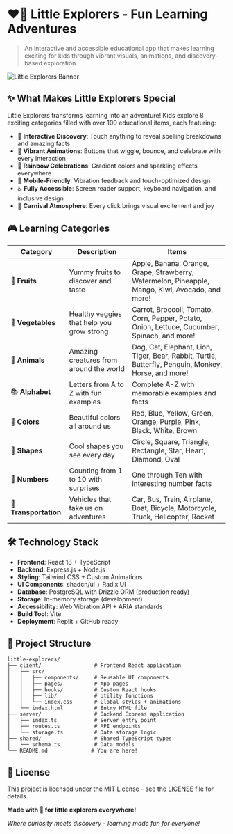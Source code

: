# ❤️👾 Little Explorers - Fun Learning Adventures

> An interactive and accessible educational app that makes learning exciting for kids through vibrant visuals, animations, and discovery-based exploration.

![Little Explorers Banner](https://img.shields.io/badge/Little%20Explorers-Fun%20Learning-brightgreen?style=for-the-badge&logo=rocket)

## ✨ What Makes Little Explorers Special

Little Explorers transforms learning into an adventure! Kids explore 8 exciting categories filled with over 100 educational items, each featuring:

- 🎯 **Interactive Discovery**: Touch anything to reveal spelling breakdowns and amazing facts
- 🎨 **Vibrant Animations**: Buttons that wiggle, bounce, and celebrate with every interaction
- 🌈 **Rainbow Celebrations**: Gradient colors and sparkling effects everywhere
- 📱 **Mobile-Friendly**: Vibration feedback and touch-optimized design
- ♿ **Fully Accessible**: Screen reader support, keyboard navigation, and inclusive design
- 🎪 **Carnival Atmosphere**: Every click brings visual excitement and joy

## 🎮 Learning Categories

| Category | Description | Items |
|----------|-------------|--------|
| 🍎 **Fruits** | Yummy fruits to discover and taste | Apple, Banana, Orange, Grape, Strawberry, Watermelon, Pineapple, Mango, Kiwi, Avocado, and more! |
| 🥕 **Vegetables** | Healthy veggies that help you grow strong | Carrot, Broccoli, Tomato, Corn, Pepper, Potato, Onion, Lettuce, Cucumber, Spinach, and more! |
| 🐶 **Animals** | Amazing creatures from around the world | Dog, Cat, Elephant, Lion, Tiger, Bear, Rabbit, Turtle, Butterfly, Penguin, Monkey, Horse, and more! |
| 📚 **Alphabet** | Letters from A to Z with fun examples | Complete A-Z with memorable examples and facts |
| 🌈 **Colors** | Beautiful colors all around us | Red, Blue, Yellow, Green, Orange, Purple, Pink, Black, White, Brown |
| 🔷 **Shapes** | Cool shapes you see every day | Circle, Square, Triangle, Rectangle, Star, Heart, Diamond, Oval |
| 🔢 **Numbers** | Counting from 1 to 10 with surprises | One through Ten with interesting number facts |
| 🚗 **Transportation** | Vehicles that take us on adventures | Car, Bus, Train, Airplane, Boat, Bicycle, Motorcycle, Truck, Helicopter, Rocket |

## 🛠️ Technology Stack

- **Frontend**: React 18 + TypeScript
- **Backend**: Express.js + Node.js
- **Styling**: Tailwind CSS + Custom Animations
- **UI Components**: shadcn/ui + Radix UI
- **Database**: PostgreSQL with Drizzle ORM (production ready)
- **Storage**: In-memory storage (development)
- **Accessibility**: Web Vibration API + ARIA standards
- **Build Tool**: Vite
- **Deployment**: Replit + GitHub ready

## 📁 Project Structure

```
little-explorers/
├── client/                 # Frontend React application
│   ├── src/
│   │   ├── components/     # Reusable UI components
│   │   ├── pages/          # App pages
│   │   ├── hooks/          # Custom React hooks
│   │   ├── lib/            # Utility functions
│   │   └── index.css       # Global styles + animations
│   └── index.html          # Entry HTML file
├── server/                 # Backend Express application
│   ├── index.ts            # Server entry point
│   ├── routes.ts           # API endpoints
│   └── storage.ts          # Data storage logic
├── shared/                 # Shared TypeScript types
│   └── schema.ts           # Data models
└── README.md              # You are here!
```

## 📄 License

This project is licensed under the MIT License - see the [LICENSE](LICENSE) file for details.

**Made with 💖 for little explorers everywhere!**

*Where curiosity meets discovery - learning made fun for everyone!*
